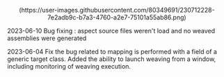 <p align="center">
(https://user-images.githubusercontent.com/80349691/230712228-7e2adb9c-b7a3-4760-a2e7-75101a55ab86.png)
</p>

2023-06-10
Bug fixing : aspect source files weren't load and no weaved assemblies were generated

2023-06-04
Fix the bug related to mapping is performed with a field of a generic target class.
Added the ability to launch weaving from a window, including monitoring of weaving execution.
